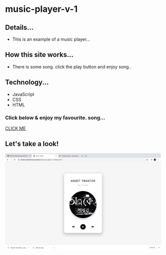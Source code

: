 # music-player-v-1
## Details...
* This is an example of a music player...

## How this site works...
* There is some song. click the play button and enjoy song..
## Technology...
+  JavaScript
+  CSS
+  HTML

### Click below & enjoy my favourite. song...
[CLICK ME](shahinuralambhuiyan.github.io/music-player-v-1/index.html)

## Let's take a look!
![alt text](images/site.png)
